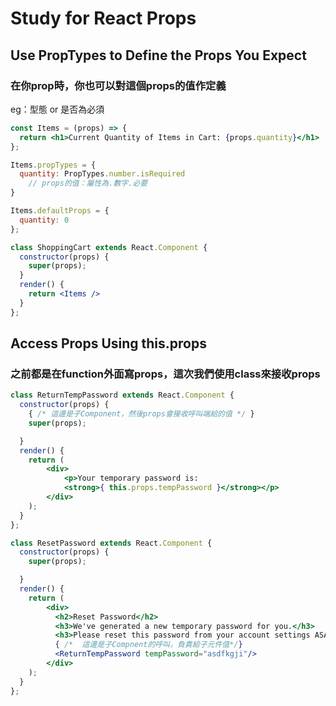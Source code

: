 # Study for React Props

## Use PropTypes to Define the Props You Expect
### 在你prop時，你也可以對這個props的值作定義
eg：型態 or 是否為必須
```jsx
const Items = (props) => {
  return <h1>Current Quantity of Items in Cart: {props.quantity}</h1>
};

Items.propTypes = {
  quantity: PropTypes.number.isRequired
    // props的值：屬性為.數字.必要
}

Items.defaultProps = {
  quantity: 0
};

class ShoppingCart extends React.Component {
  constructor(props) {
    super(props);
  }
  render() {
    return <Items />
  }
};

```

## Access Props Using this.props
### 之前都是在function外面寫props，這次我們使用class來接收props
```jsx
class ReturnTempPassword extends React.Component {
  constructor(props) {
    { /* 這邊是子Component，然後props會接收呼叫端給的值 */ }
    super(props);

  }
  render() {
    return (
        <div>
            <p>Your temporary password is: 
            <strong>{ this.props.tempPassword }</strong></p>
        </div>
    );
  }
};

class ResetPassword extends React.Component {
  constructor(props) {
    super(props);

  }
  render() {
    return (
        <div>
          <h2>Reset Password</h2>
          <h3>We've generated a new temporary password for you.</h3>
          <h3>Please reset this password from your account settings ASAP.</h3>
          { /*  這邊是子Compnent的呼叫，負責給子元件值*/} 
          <ReturnTempPassword tempPassword="asdfkgji"/>
        </div>
    );
  }
};

```
